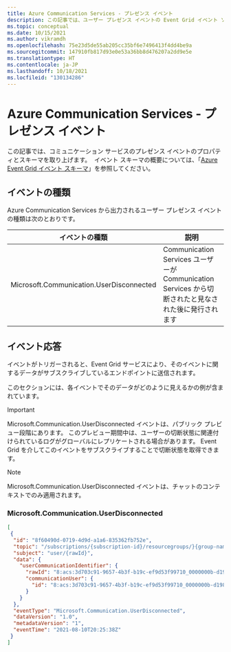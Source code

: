 ```yaml
---
title: Azure Communication Services - プレゼンス イベント
description: この記事では、ユーザー プレゼンス イベントの Event Grid イベント ソースとして Azure Communication Services を使用する方法について説明します。
ms.topic: conceptual
ms.date: 10/15/2021
ms.author: vikramdh
ms.openlocfilehash: 75e23d5de55ab205cc35bf6e7496413f4dd4be9a
ms.sourcegitcommit: 147910fb817d93e0e53a36bb8d476207a2dd9e5e
ms.translationtype: HT
ms.contentlocale: ja-JP
ms.lasthandoff: 10/18/2021
ms.locfileid: "130134286"
---
```

# <a name="azure-communication-services---presence-events"></a>Azure Communication Services - プレゼンス イベント

この記事では、コミュニケーション サービスのプレゼンス イベントのプロパティとスキーマを取り上げます。  イベント スキーマの概要については、「[Azure Event Grid イベント スキーマ](event-schema.md)」を参照してください。

## <a name="events-types"></a>イベントの種類

Azure Communication Services から出力されるユーザー プレゼンス イベントの種類は次のとおりです。

| イベントの種類                                                  | 説明                                                                                    |
| ----------------------------------------------------------- | ---------------------------------------------------------------------------------------------- |
| Microsoft.Communication.UserDisconnected | Communication Services ユーザーが Communication Services から切断されたと見なされた後に発行されます |

## <a name="event-responses"></a>イベント応答

イベントがトリガーされると、Event Grid サービスにより、そのイベントに関するデータがサブスクライブしているエンドポイントに送信されます。

このセクションには、各イベントでそのデータがどのように見えるかの例が含まれています。

> [!IMPORTANT]
> Microsoft.Communication.UserDisconnected イベントは、パブリック プレビュー段階にあります。 このプレビュー期間中は、ユーザーの切断状態に関連付けられているログがグローバルにレプリケートされる場合があります。 Event Grid を介してこのイベントをサブスクライブすることで切断状態を取得できます。

> [!NOTE]
> Microsoft.Communication.UserDisconnected イベントは、チャットのコンテキストでのみ適用されます。
 
### <a name="microsoftcommunicationuserdisconnected"></a>Microsoft.Communication.UserDisconnected

```json
[
 {
  "id": "8f60490d-0719-4d9d-a1a6-835362fb752e",
  "topic": "/subscriptions/{subscription-id}/resourcegroups/}{group-name}/providers/microsoft.communication/communicationservices/{communication-services-resource-name}",
  "subject": "user/{rawId}",
  "data": {
    "userCommunicationIdentifier": {
      "rawId": "8:acs:3d703c91-9657-4b3f-b19c-ef9d53f99710_0000000b-d198-0d50-84f5-084822008d40",
      "communicationUser": {
        "id": "8:acs:3d703c91-9657-4b3f-b19c-ef9d53f99710_0000000b-d198-0d50-84f5-084822008d40"
      }
    }
  },
  "eventType": "Microsoft.Communication.UserDisconnected",
  "dataVersion": "1.0",
  "metadataVersion": "1",
  "eventTime": "2021-08-10T20:25:38Z"
 }
]
```
